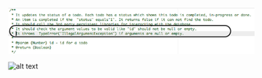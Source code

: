 [![Crowd Microservices Demo](https://github.com/devuxd/CrowdCode/blob/Emad/public/img/function-description.png)](https://www.youtube.com/watch?v=qQeYOsRaxHc)


![alt text](https://upload.wikimedia.org/wikipedia/commons/4/4b/What_Is_URL.jpg)
